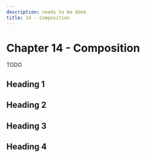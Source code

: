```yaml
---
description: needs to be done
title: 14 - Composition
---
```


# Chapter 14 - Composition

TODO

## Heading 1

## Heading 2

## Heading 3

## Heading 4
